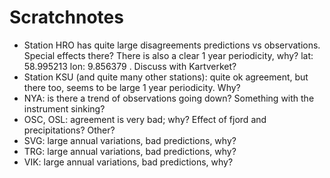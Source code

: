 # Scratchnotes

- Station HRO has quite large disagreements predictions vs observations. Special effects there? There is also a clear 1 year periodicity, why? lat: 58.995213 lon: 9.856379 . Discuss with Kartverket?
- Station KSU (and quite many other stations): quite ok agreement, but there too, seems to be large 1 year periodicity. Why?
- NYA: is there a trend of observations going down? Something with the instrument sinking?
- OSC, OSL: agreement is very bad; why? Effect of fjord and precipitations? Other?
- SVG: large annual variations, bad predictions, why?
- TRG: large annual variations, bad predictions, why?
- VIK: large annual variations, bad predictions, why?
